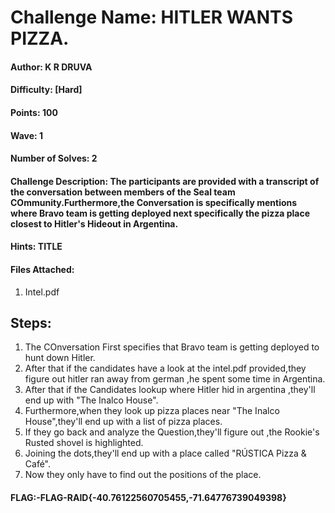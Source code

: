 # Challenge Name: HITLER WANTS PIZZA.

#### Author: K R DRUVA
#### Difficulty: [Hard]

#### Points: 100

#### Wave: 1
#### Number of Solves: 2

#### Challenge Description: The participants are provided with a transcript of the conversation between members of the Seal team COmmunity.Furthermore,the Conversation is specifically mentions where Bravo team is getting deployed next specifically the pizza place closest to Hitler's Hideout in Argentina.
#### Hints: TITLE

#### Files Attached:
1. Intel.pdf

## Steps:
1. The COnversation First specifies that Bravo team is getting deployed to hunt down Hitler.
2. After that if the candidates have a look at the intel.pdf provided,they figure out hitler ran away from german ,he spent some time in Argentina.
3. After that if the Candidates lookup where Hitler hid in argentina ,they'll end up with "The Inalco House".
4. Furthermore,when they look up pizza places near "The Inalco House",they'll end up with a list of pizza places.
5. If they go back and analyze the Question,they'll figure out ,the Rookie's Rusted shovel is highlighted.
6. Joining the dots,they'll end up with a place called "RÚSTICA Pizza & Café".
7. Now they only have to find out the positions of the place.


#### FLAG:-FLAG-RAID{-40.76122560705455,-71.64776739049398}
